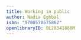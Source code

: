 ```yaml
---
title: Working in public
author: Nadia Eghbal
isbn: "9780578675862"
openlibraryID: OL28341888M
---
```

